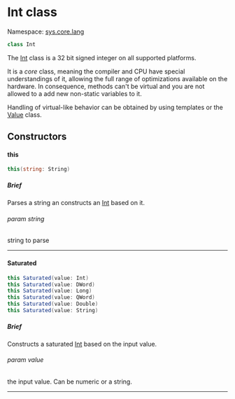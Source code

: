 Int class
===
Namespace: [sys.core.lang](../sys.core.lang.ns.md)

```c#
class Int
```

The [Int](sys.core.lang.Int.api2.md "sys.core.lang.Int") class is a 32 bit signed integer on all supported platforms.

It is a *core* class, meaning the compiler and CPU have special understandings of it, allowing the full range of optimizations available on the hardware. In consequence, methods can't be virtual and you are not allowed to a add new non-static variables to it.

Handling of virtual-like behavior can be obtained by using templates or the [Value]() class.

Constructors
---

#### this


```C#
this(string: String)
```

##### Brief
Parses a string an constructs an [Int](sys.core.lang.Int.api2.md "sys.core.lang.Int") based on it.

###### param string
string to parse

***

#### Saturated

```C#
this Saturated(value: Int)
this Saturated(value: DWord)
this Saturated(value: Long)
this Saturated(value: QWord)
this Saturated(value: Double)
this Saturated(value: String)
```

##### Brief
Constructs a saturated [Int](sys.core.lang.Int.api2.md "sys.core.lang.Int") based on the input value.

###### param value
the input value. Can be numeric or a string.

***